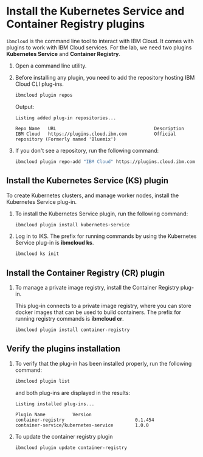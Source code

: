 # Install the Kubernetes Service and Container Registry plugins

`ibmcloud` is the command line tool to interact with IBM Cloud. It comes with plugins to work with IBM Cloud services. For the lab, we need two plugins **Kubernetes Service** and **Container Registry**.

1. Open a command line utility.

1. Before installing any plugin, you need to add the repository hosting IBM Cloud CLI plug-ins.
    ```sh
    ibmcloud plugin repos
    ```
    Output:
    ```
    Listing added plug-in repositories...

    Repo Name   URL                                    Description
    IBM Cloud   https://plugins.cloud.ibm.com          Official repository (Formerly named 'Bluemix')
    ```

1. If you don't see a repository, run the following command:
    ```sh
    ibmcloud plugin repo-add "IBM Cloud" https://plugins.cloud.ibm.com
    ```

## Install the Kubernetes Service (KS) plugin
To create Kubernetes clusters, and manage worker nodes, install the Kubernetes Service plug-in.

1. To install the Kubernetes Service plugin, run the following command:
    ```sh
    ibmcloud plugin install kubernetes-service
    ```

1. Log in to IKS. The prefix for running commands by using the Kubernetes Service plug-in is **ibmcloud ks**.
    ```sh
    ibmcloud ks init
    ```


## Install the Container Registry (CR) plugin
1. To manage a private image registry, install the Container Registry plug-in.

    This plug-in connects to a private image registry, where you can store docker images that can be used to build containers. The prefix for running registry commands is **ibmcloud cr**.
    ```sh
    ibmcloud plugin install container-registry
    ```

## Verify the plugins installation
1. To verify that the plug-in has been installed properly, run the following command:
    ```sh
    ibmcloud plugin list
    ```
    and both plug-ins are displayed in the results:
    ```
    Listing installed plug-ins...

    Plugin Name          Version
    container-registry                          0.1.454
    container-service/kubernetes-service        1.0.0
    ```
1. To update the container registry plugin
    ```sh
    ibmcloud plugin update container-registry
    ```